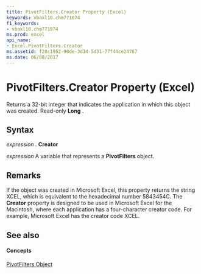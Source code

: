 ```yaml
---
title: PivotFilters.Creator Property (Excel)
keywords: vbaxl10.chm771074
f1_keywords:
- vbaxl10.chm771074
ms.prod: excel
api_name:
- Excel.PivotFilters.Creator
ms.assetid: f20c1952-90de-3d14-5d31-77f44ce24767
ms.date: 06/08/2017
---
```



# PivotFilters.Creator Property (Excel)

Returns a 32-bit integer that indicates the application in which this object was created. Read-only  **Long** .


## Syntax

 _expression_ . **Creator**

 _expression_ A variable that represents a **PivotFilters** object.


## Remarks

If the object was created in Microsoft Excel, this property returns the string XCEL, which is equivalent to the hexadecimal number 5843454C. The  **Creator** property is designed to be used in Microsoft Excel for the Macintosh, where each application has a four-character creator code. For example, Microsoft Excel has the creator code XCEL.


## See also


#### Concepts


[PivotFilters Object](Excel.PivotFilters.md)

